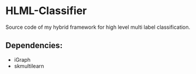 # HLML-Classifier
Source code of my hybrid framework for high level multi label classification.

## Dependencies:
* iGraph <br>
* skmultilearn
